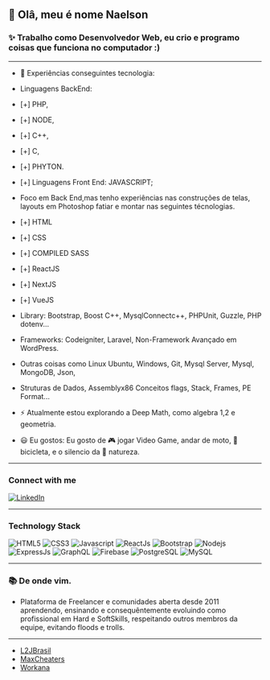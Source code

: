 ## 👋 Olâ, meu é nome Naelson
### ✨ Trabalho como Desenvolvedor Web, eu crio e programo coisas que funciona no computador :)

---
 
- 💬 Experiências conseguintes tecnologia: 
- Linguagens BackEnd: 
- [+] PHP,
- [+] NODE,
- [+] C++,
- [+] C,
- [+] PHYTON.
- [+] Linguagens Front End: JAVASCRIPT;
- Foco em Back End,mas tenho experiências nas construções de telas, layouts em Photoshop fatiar e montar nas seguintes técnologias.
- [+] HTML
- [+] CSS
- [+] COMPILED SASS
- [+] ReactJS
- [+] NextJS
- [+] VueJS
- Library: Bootstrap, Boost C++, MysqlConnectc++, PHPUnit, Guzzle, PHP dotenv...
- Frameworks: Codeigniter, Laravel, Non-Framework Avançado em WordPress. 
- Outras coisas como Linux Ubuntu, Windows, Git, Mysql Server, Mysql, MongoDB, Json,
- Struturas de Dados, Assemblyx86 Conceitos flags, Stack, Frames, PE Format...

- ⚡ Atualmente estou explorando a Deep Math, como algebra 1,2 e geometria.
<!--  🌐 [Portfolio Website](https://xxxxxxxx.xxx.app) -->
- 😃 Eu gostos: Eu gosto de 🎮 jogar Video Game, andar de moto, 🚴 bicicleta, e o silencio da 🌱 natureza.

---
### Connect with me
[![LinkedIn](https://img.shields.io/badge/LinkedIn-0077B5?style=for-the-badge&logo=linkedin&logoColor=white)](https://www.linkedin.com/in/devnaelson/)

---
### Technology Stack
![HTML5](https://img.shields.io/badge/HTML5-E34F26?style=for-the-badge&logo=html5&logoColor=white)
![CSS3](https://img.shields.io/badge/CSS3-1572B6?style=for-the-badge&logo=css3&logoColor=white)
![Javascript](https://img.shields.io/badge/JavaScript-323330?style=for-the-badge&logo=javascript&logoColor=F7DF1E)
![ReactJs](https://img.shields.io/badge/React-20232A?style=for-the-badge&logo=react&logoColor=61DAFB)
![Bootstrap](https://img.shields.io/badge/Bootstrap-563D7C?style=for-the-badge&logo=bootstrap&logoColor=white)
![Nodejs](https://img.shields.io/badge/Node.js-43853D?style=for-the-badge&logo=node.js&logoColor=white)
![ExpressJs](https://img.shields.io/badge/Express.js-000000?style=for-the-badge&logo=express&logoColor=white)
![GraphQL](https://img.shields.io/badge/GraphQl-E10098?style=for-the-badge&logo=graphql&logoColor=white)
![Firebase](https://img.shields.io/badge/firebase-ffca28?style=for-the-badge&logo=firebase&logoColor=white)
![PostgreSQL](https://img.shields.io/badge/PostgreSQL-316192?style=for-the-badge&logo=postgresql&logoColor=white)
![MySQL](https://img.shields.io/badge/MySQL-00000F?style=for-the-badge&logo=mysql&logoColor=white)


---
### 📚 De onde vim.
- Plataforma de Freelancer e comunidades aberta desde 2011 aprendendo, ensinando e consequêntemente evoluindo como profissional em Hard e SoftSkills, respeitando outros membros da equipe, evitando floods e trolls.
---
- [L2JBrasil](https://www.l2jbrasil.com/index.php?/profile/54325-kabaite/content/&type=forums_topic_post)
- [MaxCheaters](https://maxcheaters.com/profile/176942-naelson/)
- [Workana](https://www.workana.com/freelancer/3d5b284ed454af818e8aa91affd21945)
